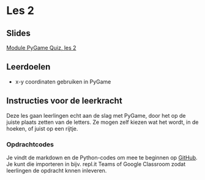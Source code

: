 # Les 2

## Slides

[Module PyGame Quiz, les 2](https://slides.com/felienne/python-klas-2-module-1-les-2)

## Leerdoelen

* x-y coordinaten gebruiken in PyGame

## Instructies voor de leerkracht

Deze les gaan leerlingen echt aan de slag met PyGame, door het op de juiste plaats zetten van de letters. Ze mogen zelf kiezen wat het wordt, in de hoeken, of juist op een rijtje.

### Opdrachtcodes

Je vindt de markdown en de Python-codes om mee te beginnen op [GitHub](https://github.com/Felienne/Python-in-de-klas-gitbook/tree/master/module-2.1-pygame-quiz/les-1/opdracht-1). Je kunt die importeren in bijv. repl.it Teams of Google Classroom zodat leerlingen de opdracht knnen inleveren.


